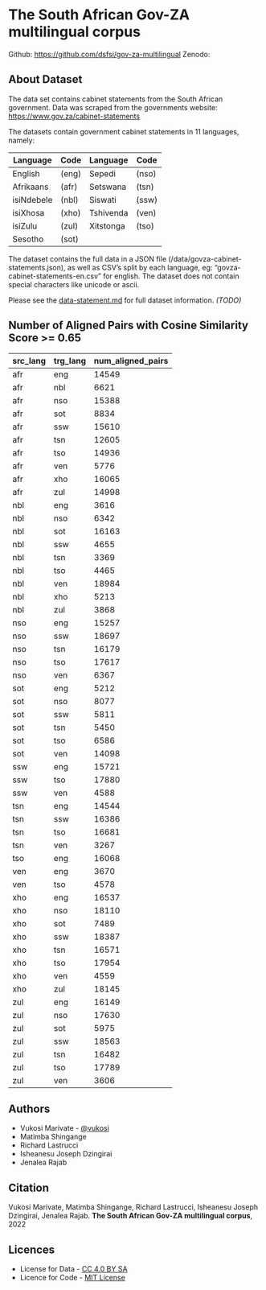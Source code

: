The South African Gov-ZA multilingual corpus
==============================
Github: https://github.com/dsfsi/gov-za-multilingual
Zenodo: 

About Dataset
---------------------
The data set contains cabinet statements from the South African government. Data was scraped from the governments website:
https://www.gov.za/cabinet-statements

The datasets contain government cabinet statements in 11 languages, namely:

|  Language  | Code |  Language  | Code |
|------------|------|------------|------|
| English    | (eng) | Sepedi     | (nso) |
| Afrikaans  | (afr) | Setswana   | (tsn) |
| isiNdebele | (nbl) | Siswati    | (ssw) |
| isiXhosa   | (xho) | Tshivenda  | (ven) |
| isiZulu    | (zul) | Xitstonga  | (tso) |
| Sesotho    | (sot) |


The dataset contains the full data in a JSON file (/data/govza-cabinet-statements.json), as well as CSV’s split by each language, eg: “govza-cabinet-statements-en.csv” for english.
The dataset does not contain special characters like unicode or ascii.

Please see the [data-statement.md](/data_statement.md) for full dataset information. *(TODO)*

Number of Aligned Pairs with Cosine Similarity Score >= 0.65
------------------------------------------------------------

| src_lang | trg_lang | num_aligned_pairs |
|----------|----------|-------------------|
| afr      | eng      | 14549             |
| afr      | nbl      | 6621              |
| afr      | nso      | 15388             |
| afr      | sot      | 8834              |
| afr      | ssw      | 15610             |
| afr      | tsn      | 12605             |
| afr      | tso      | 14936             |
| afr      | ven      | 5776              |
| afr      | xho      | 16065             |
| afr      | zul      | 14998             |
| nbl      | eng      | 3616              |
| nbl      | nso      | 6342              |
| nbl      | sot      | 16163             |
| nbl      | ssw      | 4655              |
| nbl      | tsn      | 3369              |
| nbl      | tso      | 4465              |
| nbl      | ven      | 18984             |
| nbl      | xho      | 5213              |
| nbl      | zul      | 3868              |
| nso      | eng      | 15257             |
| nso      | ssw      | 18697             |
| nso      | tsn      | 16179             |
| nso      | tso      | 17617             |
| nso      | ven      | 6367              |
| sot      | eng      | 5212              |
| sot      | nso      | 8077              |
| sot      | ssw      | 5811              |
| sot      | tsn      | 5450              |
| sot      | tso      | 6586              |
| sot      | ven      | 14098             |
| ssw      | eng      | 15721             |
| ssw      | tso      | 17880             |
| ssw      | ven      | 4588              |
| tsn      | eng      | 14544             |
| tsn      | ssw      | 16386             |
| tsn      | tso      | 16681             |
| tsn      | ven      | 3267              |
| tso      | eng      | 16068             |
| ven      | eng      | 3670              |
| ven      | tso      | 4578              |
| xho      | eng      | 16537             |
| xho      | nso      | 18110             |
| xho      | sot      | 7489              |
| xho      | ssw      | 18387             |
| xho      | tsn      | 16571             |
| xho      | tso      | 17954             |
| xho      | ven      | 4559              |
| xho      | zul      | 18145             |
| zul      | eng      | 16149             |
| zul      | nso      | 17630             |
| zul      | sot      | 5975              |
| zul      | ssw      | 18563             |
| zul      | tsn      | 16482             |
| zul      | tso      | 17789             |
| zul      | ven      | 3606              |


Authors
-------
- Vukosi Marivate - [@vukosi](https://twitter.com/vukosi)
- Matimba Shingange
- Richard Lastrucci
- Isheanesu Joseph Dzingirai
- Jenalea Rajab

Citation
--------
Vukosi Marivate, Matimba Shingange, Richard Lastrucci, Isheanesu Joseph Dzingirai, Jenalea Rajab. **The South African Gov-ZA multilingual corpus**, 2022

Licences
-------
* License for Data - [CC 4.0 BY SA](LICENSE_data.md)
* Licence for Code - [MIT License](LICENSE)
